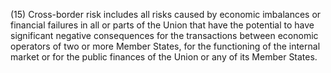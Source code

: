 (15) Cross-border risk includes all risks caused by economic imbalances or financial failures in all or parts of the Union that have the potential to have significant negative consequences for the transactions between economic operators of two or more Member States, for the functioning of the internal market or for the public finances of the Union or any of its Member States.